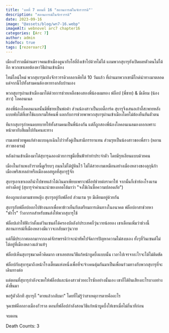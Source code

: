 ```yaml
---
title: 'บทที่ 7 ตอนที่ 16 "สถานการณ์ในจักรวรรดิ"'
description: "สถานการณ์ในจักรวรรดิ"
date: 2023-09-16
image: "@assets/blog/wn7-16.webp"
imageAlt: webnovel arc7 chapter16
categories: [Arc 7]
author: admin
hideToc: true
tags: [rezeroarc7]
---
```

เมืองกัวราลมีด่านตรวจคนเข้าเมืองคูนากับโฮลี่ถึงเข้าไปด้วยไม่ได้ แถมพวกสุบารุยังเปิดเผยตัวตนไม่ได้อีก พวกเขาเลยต้องหาวิธีผ่านเข้าเมือง

ไทม์ไลน์ใหม่ พวกสุบารุมาถึงจักรวรรดิวอลลาเคียได้ 10 วันแล้ว ที่ผ่านมาพวกเขามีไกด์นำทางมาตลอด แต่จากนี้ไปทั้งสามคนต้องหาทางกลับบ้านเอง

พวกสุบารุผ่านเข้าเมืองมาได้ด้วยการช่วยเหลือของสองพี่น้องผมทอง ฟล็อป (พี่ชาย) & มีเดียม (น้องสาว) โอคอนเนล

สองพี่น้องโอคอนเนลนั้นมีพี่ชายเป็นพ่อค้า ส่วนน้องสาวเป็นบอดี้การ์ด สุบารุจึงเสนอเก้าอี้สะพายหลังแบบพับได้ที่เขาใช้แบกเรมให้คนพี่ แลกกับการช่วยพาพวกสุบารุผ่านเข้าเมืองโดยไม่ต้องยืนยันตัวตน

ทีแรกสุบารุกำหนดบทบาทให้ทั้งสามคนเป็นพี่น้องกัน แต่ก็ถูกสองพี่น้องโอคอนเนลมองออกเพราะหน้าตากับสีผมไปกันคนละทาง

เรมเลยช่วยพูดแก้ต่างแบบฉุกเฉินไปว่าทั้งคู่เป็นสามีภรรยาแทน ส่วนรุยเป็นน้องสาวของพี่สาว (หลานสาวของเรม)

หลังผ่านเข้าเมืองมาได้สุบารุฉลองด้วยการชูมือขึ้นฟ้าทำท่าประจำตัว โดยมีรุยเลียนแบบด้วยคน

เมืองในกำแพงกัวราลนี้ดูเรียบๆ ถนนไม่ได้ปูหินไว้ ไม่ได้สวยงามเหมือนอย่างเมืองหลวงของลุกุนิก้า เมืองพริสเทลล่าหรือเมืองคอสทูลที่สุบารุรู้จัก

สุบารุเอาเขาเอลกีน่าไปขายแล้วได้เงินมาเพียบเพราะฟล็อปช่วยต่อราคาให้ จากนั้นก็เช่าห้องโรงแรมอย่างดีอยู่ (สุบารุจำคำแนะนำของออตโต้มาว่า "จงใช้เงินซื้อความปลอดภัย")

ห้องถูกแบ่งตามชายหญิง สุบารุอยู่กับฟล็อป ส่วนเรม รุย มีเดียมอยู่ด้วยกัน

สุบารุกับฟล็อปออกไปข้างนอกเพื่อหาข้าวเย็นกับเตรียมการเดินทางในอนาคต ฟล็อปอาสาช่วยหา "ฟาโร" วัวลากรถสำหรับขนส่งให้พวกสุบารุใช้

ฟล็อปเล่าให้ฟังว่าตั้งแต่วินเซนต์ได้ครองบัลลังก์ประเทศก็วุ่นวายน้อยลง เขาเตือนเพิ่มว่าช่วงนี้สถานการณ์ที่เมืองหลวงมีแววจะกลับมาวุ่นวาย

แต่ก็มีประกาศออกมาจากองค์จักรพรรดิว่าจะนำทัพไปจัดการปัญหาความไม่สงบเอง ทั้งๆที่วินเซนต์ไม่ได้อยู่ที่เมืองหลวงแล้วแท้ๆ

ฟล็อปเห็นสุบารุขมวดคิ้วคิดมาก เขาเลยสอนวิธีแก้หน้าบูดบึ้งแบบนั้น เวลาไปเจรจาอะไรจะได้ไม่ติดขัด

ฟล็อปกับสุบารุมาถึงหน้าโรงเตี๊ยมแห่งหนึ่งเพื่อที่จะจ้างคนคุ้มกันมาเป็นเพื่อนร่วมทางกับพวกสุบารุที่จะเดินทางต่อ

แต่ตอนที่สุบารุกำลังจะขอให้ฟล็อปและน้องสาวช่วยอะไรซักอย่างนั้นเอง เขาก็ได้ยินเสียงอะไรบางอย่างดังขึ้นมา

พอรู้ตัวอีกที สุบารุก็ "ตายแล้วกลับมา" โดยที่ไม่รู้ว่าสาเหตุการตายคืออะไร

จุดเซฟคือกลางเมืองกัวราล ตอนที่ฟล็อปกำลังสอนวิธีแก้หน้าบูดบึ้งให้เขาเมื่อไม่กี่นาทีก่อน

จบตอน

Death Counts: 3